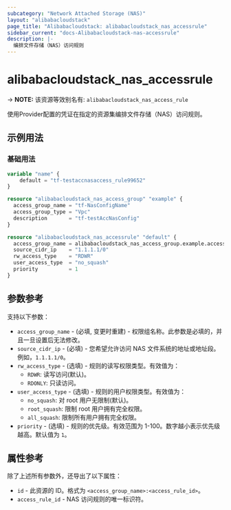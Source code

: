 ```yaml
---
subcategory: "Network Attached Storage (NAS)"
layout: "alibabacloudstack"
page_title: "Alibabacloudstack: alibabacloudstack_nas_accessrule"
sidebar_current: "docs-Alibabacloudstack-nas-accessrule"
description: |- 
  编排文件存储（NAS）访问规则
---
```


# alibabacloudstack_nas_accessrule
-> **NOTE:** 该资源等效别名有: `alibabacloudstack_nas_access_rule`

使用Provider配置的凭证在指定的资源集编排文件存储（NAS）访问规则。

## 示例用法

### 基础用法

```terraform
variable "name" {
    default = "tf-testaccnasaccess_rule99652"
}

resource "alibabacloudstack_nas_access_group" "example" {
  access_group_name = "tf-NasConfigName"
  access_group_type = "Vpc"
  description       = "tf-testAccNasConfig"
}

resource "alibabacloudstack_nas_accessrule" "default" {
  access_group_name = alibabacloudstack_nas_access_group.example.access_group_name
  source_cidr_ip    = "1.1.1.1/0"
  rw_access_type    = "RDWR"
  user_access_type  = "no_squash"
  priority          = 1
}
```

## 参数参考

支持以下参数：

* `access_group_name` - (必填, 变更时重建) - 权限组名称。此参数是必填的，并且一旦设置后无法修改。
* `source_cidr_ip` - (必填) - 您希望允许访问 NAS 文件系统的地址或地址段。例如，`1.1.1.1/0`。
* `rw_access_type` - (选填) - 规则的读写权限类型。有效值为：
  * `RDWR`: 读写访问(默认)。
  * `RDONLY`: 只读访问。
* `user_access_type` - (选填) - 规则的用户权限类型。有效值为：
  * `no_squash`: 对 root 用户无限制(默认)。
  * `root_squash`: 限制 root 用户拥有完全权限。
  * `all_squash`: 限制所有用户拥有完全权限。
* `priority` - (选填) - 规则的优先级。有效范围为 1-100。数字越小表示优先级越高。默认值为 `1`。

## 属性参考

除了上述所有参数外，还导出了以下属性：

* `id` - 此资源的 ID。格式为 `<access_group_name>:<access_rule_id>`。
* `access_rule_id` - NAS 访问规则的唯一标识符。